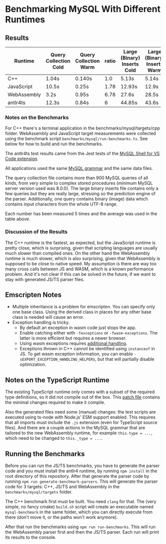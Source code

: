 # Benchmarking MySQL With Different Runtimes

## Results

| Runtime | Query Collection Cold | Query Collection Warm | ratio | Large (Binary) Inserts Cold | Large (Binary) Inserts Warm | ratio |
| ------- | --------------------- | --------------------- | ------| --------------------------- | --------------------------- | ----- |
| C++| 1.04s | 0.140s | 1.0 | 5.13s | 5.14s | 1.0 |
| JavaScript | 10.5s | 0.25s | 1.78 | 12.93s | 12.9s | 2.5 |
| WebAssembly | 3.2s | 0.95s | 6.78 | 27.6s | 28.5s | 5.5 |
| antlr4ts | 12.3s | 0.84s | 6 | 44.85s | 43.6s | 8.5 |

### Notes on the Benchmarks

For C++ there's a terminal application in the benchmarks/mysql/targets/cpp folder. WebAssembly and JavaScript target measurements were collected using the benchmark script `benchmarks/mysql/run-benchmarks.ts`. See below for how to build and run the benchmarks.

The antlr4ts test results came from the Jest tests of the [MySQL Shell for VS Code extension](https://github.com/mysql/mysql-shell-plugins/blob/master/gui/frontend/src/tests/unit-tests/parsing/mysql/MySQLParsingServices.spec.ts).

All applications used the same [MySQL grammar](https://github.com/mysql/mysql-shell-plugins/tree/master/gui/frontend/src/parsing/mysql) and the same data files.

The query collection file contains more than 900 MySQL queries of all kinds, from very simple to complex stored procedures (minimum MySQL server version used was 8.0.0). The large binary inserts file contains only a few queries but they are really large, stressing so the prediction engine of the parser. Additionally, one query contains binary (image) data which contains input characters from the whole UTF-8 range.

Each number has been measured 5 times and the average was used in the table above.

### Discussion of the Results

The C++ runtime is the fastest, as expected, but the JavaScript runtime is pretty close, which is surprising, given that scripting languages are usually much slower than compiled ones. On the other hand the WebAssembly runtime is much slower, which is also surprising, given that WebAssembly is supposed to be close to native speed. My assumption is there are way too many cross calls between JS and WASM, which is a known performance problem. And it's not clear if this can be solved in the future, if we want to stay with generated JS/TS parser files.

## Emscripten Notes

- Multiple inheritance is a problem for emscripten. You can specify only one base class. Using the derived class in places for any other base class is needed will cause an error.
- Exception handling is tricky.
  - By default an exception in wasm code just stops the app.
  - Enable catching either with `-fexceptions` or `-fwasm-exceptions`. The latter is more efficient but requires a newer browser.
  - Using wasm exceptions requires [additional handling](https://emscripten.org/docs/porting/exceptions.html#handling-c-exceptions-from-javascript).
  - Exceptions thrown in C++ cannot be identified using `instanceof` in JS. To get wasm exception information, you can enable `-sEXPORT_EXCEPTION_HANDLING_HELPERS`, but that will partially disable optimization.

## Notes on the TypeScript Runtime

The existing TypeScript runtime only comes with a subset of the required type definitions, so it did not compile out of the box. This [patch file](../antlr4%20TS%20runtime%20changes.patch) contains the minimal changes required to make it compile.

Also the generated files need some (manual) changes: the test scripts are executed using ts-node with Node.js' ESM support enabled. This requires that all imports must include the `.js` extension (even for TypeScript source files). And there are a couple actions in the MySQL grammar that are tailored to the new WebAssembly runtime, for example `this.type = ...`, which need to be changed to `this._type = ...`.

## Running the Benchmarks

Before you can run the JS/TS benchmarks, you have to generate the parser code and you must install the antlr4 runtime, by running `npm install` in the root directory of this repository. After that generate the parser code by running `npm run generate-benchmark-parsers`. This will generate the parser code for 3 targets: C++, JS/TS and WebAssembly in the `benchmarks/mysql/targets` folder.

The C++ benchmark first must be built. You need `clang` for that. The (very simple, no fancy cmake) `build.sh` script will create an executable named `mysql-benchmark` in the same folder, which you can directly execute from there (don't move it, or the paths won't work anymore).

After that run the benchmarks using `npm run run-benchmarks`. This will run the WebAssembly parser first and then the JS/TS parser. Each run will print its results to the console.
